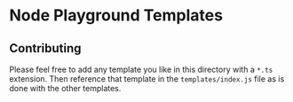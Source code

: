 # Node Playground Templates

## Contributing

Please feel free to add any template you like in this directory with a `*.ts` extension. Then reference that template in the `templates/index.js` file as is done with the other templates.
